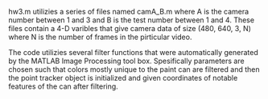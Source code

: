 hw3.m utilizies a series of files named camA_B.m 
where A is the camera number between 1 and 3  and B is the test number between 1 and 4. 
These files contain a 4-D varibles that give camera data of size (480, 640, 3, N) 
where N is the number of frames in the pirticular video.

The code utilizies several filter functions that were automatically generated by the MATLAB 
Image Processing tool box. 
Spesifically parameters are chosen such that colors mostly unique to the paint can are filtered and then 
the point tracker object is initialized and given coordinates of notable features of the can after 
filtering.
